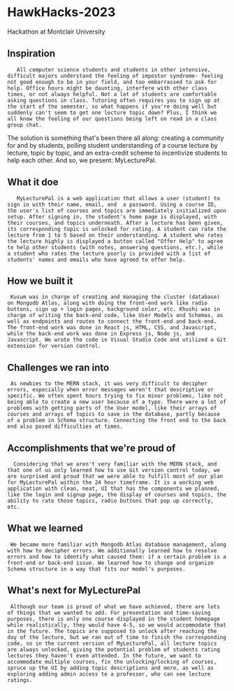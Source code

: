 # HawkHacks-2023
Hackathon at Montclair University
## Inspiration
       All computer science students and students in other intensive, difficult majors understand the feeling of impostor syndrome- feeling not good enough to be in your field, and too embarrassed to ask for help. Office hours might be daunting, interfere with other class times, or not always helpful. Not a lot of students are comfortable asking questions in class. Tutoring often requires you to sign up at the start of the semester, so what happens if you're doing well but suddenly can't seem to get one lecture topic down? Plus, I think we all know the feeling of our questions being left on read in a class group chat. 

The solution is something that's been there all along: creating a community for and by students, polling student understanding of a course lecture by lecture, topic by topic, and an extra-credit scheme to incentivize students to help each other. And so, we present: MyLecturePal. 

## What it doe
       MyLecturePal is a web application that allows a user (student) to sign in with their name, email, and  a password. Using a course ID, the user's list of courses and topics are immediately initialized upon setup. After signing in, the student's home page is displayed, with their courses, and topics underneath. After a lecture has been given, its corresponding topic is unlocked for rating. A student can rate the lecture from 1 to 5 based on their understanding. A student who rates the lecture highly is displayed a button called "Offer Help" to agree to help other students (with notes, answering questions, etc.), while a student who rates the lecture poorly is provided with a list of students' names and emails who have agreed to offer help. 

## How we built it
     Kusum was in charge of creating and managing the cluster (database) on Mongodb Atlas, along with doing the front-end work like radio buttons, sign up + login pages, background color, etc. Khushi was in charge of writing the back-end code, like User Models and Schemas, as well as endpoints and routes to connect the front-end and back-end. The front-end work was done in React js, HTML, CSS, and Javascript, while the back-end work was done in Express js, Node js, and Javascript. We wrote the code in Visual Studio Code and utilized a Git extension for version control. 

## Challenges we ran into
     As newbies to the MERN stack, it was very difficult to decipher errors, especially when error messages weren't that descriptive or specific. We often spent hours trying to fix minor problems, like not being able to create a new user because of a typo. There were a lot of problems with getting parts of the User model, like their arrays of courses and arrays of topics to save in the database, partly because of a problem in Schema structure. Connecting the front end to the back end also posed difficulties at times. 

## Accomplishments that we're proud of
      Considering that we aren't very familiar with the MERN stack, and that one of us only learned how to use Git version control today, we are surprised and proud that we were able to fulfill most of our plan for MyLecturePal within the 24 hour timeframe. It is a working web application with clean, neat, UI that has the components we planned, like the login and signup page, the display of courses and topics, the ability to rate those topics, radio buttons that pop up correctly, etc. 

## What we learned
     We became more familiar with Mongodb Atlas database management, along with how to decipher errors. We additionally learned how to resolve errors and how to identify what caused them: if a certain problem is a front-end or back-end issue. We learned how to change and organize Schema structure in a way that fits our model's purposes. 

## What's next for MyLecturePal
     Although our team is proud of what we have achieved, there are lots of things that we wanted to add. For presentation and time-saving purposes, there is only one course displayed in the student homepage while realistically, they would have 4-5, so we would accommodate that in the future. The topics are supposed to unlock after reaching the day of the lecture, but we ran out of time to finish the corresponding code, so in the current version of MyLecturePal, all lecture topics are always unlocked, giving the potential problem of students rating lectures they haven't even attended. In the future, we want to accommodate multiple courses, fix the unlocking/locking of courses, spruce up the UI by adding topic descriptions and more, as well as exploring adding admin access to a professor, who can see lecture ratings. 
